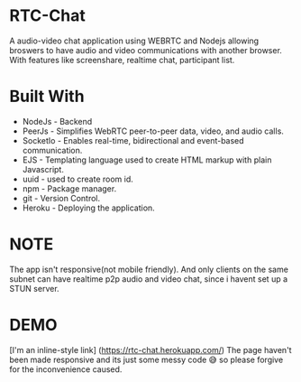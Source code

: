 # RTC-Chat
A audio-video chat application using WEBRTC and Nodejs allowing broswers to have audio and video communications with another browser. With features like screenshare, realtime chat, participant list.

# Built With
- NodeJs - Backend
- PeerJs - Simplifies WebRTC peer-to-peer data, video, and audio calls.
- SocketIo - Enables real-time, bidirectional and event-based communication.
- EJS - Templating language used to create HTML markup with plain Javascript.
- uuid - used to create room id.
- npm - Package manager.
- git - Version Control.
- Heroku - Deploying the application.

# NOTE
The app isn't responsive(not mobile friendly). And only clients on the same subnet can have realtime p2p audio and video chat, since i havent set up a STUN server.


# DEMO
[I'm an inline-style link] (https://rtc-chat.herokuapp.com/)
The page haven't been made responsive and its just some messy code :sweat_smile: so please forgive for the inconvenience caused.
